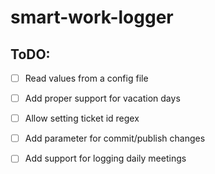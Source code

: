 # smart-work-logger

## ToDO:

- [ ] Read values from a config file
- [ ] Add proper support for vacation days
- [ ] Allow setting ticket id regex
- [ ] Add parameter for commit/publish changes
- [ ] Add support for logging daily meetings

